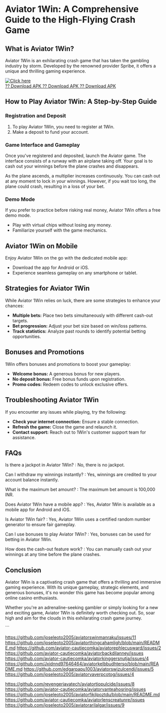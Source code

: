 # Aviator 1Win: A Comprehensive Guide to the High-Flying Crash Game

## What is Aviator 1Win?

Aviator 1Win is an exhilarating crash game that has taken the gambling
industry by storm. Developed by the renowned provider Spribe, it offers
a unique and thrilling gaming experience.

[![Click
here](https://readscoops.com/wp-content/uploads/2023/03/Readscoop-aviator-1-1.jpg)](https://traff.sbs/deff)\
[?? Download APK ?? Download APK ?? Download
APK](https://traff.sbs/deff)

## How to Play Aviator 1Win: A Step-by-Step Guide

### Registration and Deposit

1.  To play Aviator 1Win, you need to register at 1Win.
2.  Make a deposit to fund your account.

### Game Interface and Gameplay

Once you\'ve registered and deposited, launch the Aviator game. The
interface consists of a runway with an airplane taking off. Your goal is
to cash out your winnings before the plane crashes and disappears.

As the plane ascends, a multiplier increases continuously. You can cash
out at any moment to lock in your winnings. However, if you wait too
long, the plane could crash, resulting in a loss of your bet.

### Demo Mode

If you prefer to practice before risking real money, Aviator 1Win offers
a free demo mode.

-   Play with virtual chips without losing any money.
-   Familiarize yourself with the game mechanics.

## Aviator 1Win on Mobile

Enjoy Aviator 1Win on the go with the dedicated mobile app:

-   Download the app for Android or iOS.
-   Experience seamless gameplay on any smartphone or tablet.

## Strategies for Aviator 1Win

While Aviator 1Win relies on luck, there are some strategies to enhance
your chances:

-   **Multiple bets:** Place two bets simultaneously with different
    cash-out targets.
-   **Bet progression:** Adjust your bet size based on win/loss
    patterns.
-   **Track statistics:** Analyze past rounds to identify potential
    betting opportunities.

## Bonuses and Promotions

1Win offers bonuses and promotions to boost your gameplay:

-   **Welcome bonus:** A generous bonus for new players.
-   **No deposit bonus:** Free bonus funds upon registration.
-   **Promo codes:** Redeem codes to unlock exclusive offers.

## Troubleshooting Aviator 1Win

If you encounter any issues while playing, try the following:

-   **Check your internet connection:** Ensure a stable connection.
-   **Refresh the game:** Close the game and relaunch it.
-   **Contact support:** Reach out to 1Win\'s customer support team for
    assistance.

## FAQs

Is there a jackpot in Aviator 1Win?
:   No, there is no jackpot.

Can I withdraw my winnings instantly?
:   Yes, winnings are credited to your account balance instantly.

What is the maximum bet amount?
:   The maximum bet amount is 100,000 INR.

Does Aviator 1Win have a mobile app?
:   Yes, Aviator 1Win is available as a mobile app for Android and iOS.

Is Aviator 1Win fair?
:   Yes, Aviator 1Win uses a certified random number generator to ensure
    fair gameplay.

Can I use bonuses to play Aviator 1Win?
:   Yes, bonuses can be used for betting in Aviator 1Win.

How does the cash-out feature work?
:   You can manually cash out your winnings at any time before the plane
    crashes.

## Conclusion

Aviator 1Win is a captivating crash game that offers a thrilling and
immersive gaming experience. With its unique gameplay, strategic
elements, and generous bonuses, it\'s no wonder this game has become
popular among online casino enthusiasts.

Whether you\'re an adrenaline-seeking gambler or simply looking for a
new and exciting game, Aviator 1Win is definitely worth checking out.
So, soar high and aim for the clouds in this exhilarating crash game
journey.

\`\`\`

https://github.com/joseleoto2005/aviatorswinmanraku/issues/11
https://github.com/joseleoto2005/aviatorthingcahamligh/blob/main/README.md
https://github.com/aviator-cautiecomka/aviatorephlecusward/issues/2
https://github.com/aviator-cautiecomka/aviatorbackdilanney/issues
https://github.com/aviator-cautiecomka/aviatorkinggersnutja/issues/4
https://github.com/Jxidnnd97646464/aviatorkelbbudhterso/blob/main/README.md
https://github.com/edgarpapu1003/aviatorswizulcendi/issues/5
https://github.com/joseleoto2005/aviatorvaverpcotog/issues/4

https://github.com/revengerjavatech/aviatortiopulcide/issues/8
https://github.com/aviator-cautiecomka/aviatorvanteahosring/issues
https://github.com/joseleoto2005/aviatorfikilpoztdu/blob/main/README.md
https://github.com/aviator-cautiecomka/aviatorlenscreatunre/issues
https://github.com/joseleoto2005/aviatorarilalgar/issues/9
